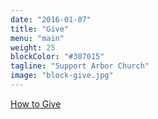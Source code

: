 ```yaml
---
date: "2016-01-07"
title: "Give"
menu: "main"
weight: 25
blockColor: "#307015"
tagline: "Support Arbor Church"
image: "block-give.jpg"
---
```


<div class="page-buttons">
  <a href="https://arborchurch.churchcenteronline.com/giving">How to Give</a>
</div>
